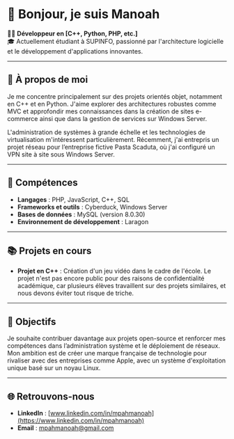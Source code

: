 # 👋 Bonjour, je suis Manoah

👨‍💻 **Développeur en [C++, Python, PHP, etc.]**  
🎓 Actuellement étudiant à SUPINFO, passionné par l'architecture logicielle et le développement d'applications innovantes.

---

## 📖 À propos de moi

Je me concentre principalement sur des projets orientés objet, notamment en C++ et en Python. J'aime explorer des architectures robustes comme MVC et approfondir mes connaissances dans la création de sites e-commerce ainsi que dans la gestion de services sur Windows Server.

L'administration de systèmes à grande échelle et les technologies de virtualisation m'intéressent particulièrement. Récemment, j'ai entrepris un projet réseau pour l’entreprise fictive Pasta Scaduta, où j'ai configuré un VPN site à site sous Windows Server.

---

## 🔧 Compétences

- **Langages** : PHP, JavaScript, C++, SQL
- **Frameworks et outils** : Cyberduck, Windows Server
- **Bases de données** : MySQL (version 8.0.30)
- **Environnement de développement** : Laragon

---

## 📚 Projets en cours

- **Projet en C++** : Création d'un jeu vidéo dans le cadre de l'école. Le projet n'est pas encore public pour des raisons de confidentialité académique, car plusieurs élèves travaillent sur des projets similaires, et nous devons éviter tout risque de triche.

---

## 🚀 Objectifs

Je souhaite contribuer davantage aux projets open-source et renforcer mes compétences dans l’administration système et le déploiement de réseaux. Mon ambition est de créer une marque française de technologie pour rivaliser avec des entreprises comme Apple, avec un système d'exploitation unique basé sur un noyau Linux.

---

## 🌐 Retrouvons-nous

- **LinkedIn** : [www.linkedin.com/in/mpahmanoah](https://www.linkedin.com/in/mpahmanoah)
- **Email** : mpahmanoah@gmail.com
